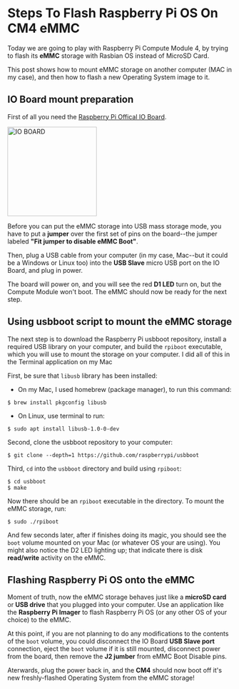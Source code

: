 # Steps To Flash Raspberry Pi OS On CM4 eMMC

Today we are going to play with Raspberry Pi Compute Module 4, by trying to flash its **eMMC** storage with Rasbian OS instead of MicroSD Card.

This post shows how to mount eMMC storage on another computer (MAC in my case), and then how to flash a new Operating System image to it.

## IO Board mount preparation 
First of all you need the [Raspberry Pi Offical IO Board](https://www.raspberrypi.com/products/compute-module-4-io-board/ "IO Board").

<img src="./images/cm4-io-board.png" alt="IO BOARD" width="200"/>

Before you can put the eMMC storage into USB mass storage mode, you have to put a **jumper** over the first set of pins on the board--the jumper labeled **"Fit jumper to disable eMMC Boot"**.

Then, plug a USB cable from your computer (in my case, Mac--but it could be a Windows or Linux too) into the **USB Slave** micro USB port on the IO Board, and plug in power.

The board will power on, and you will see the red **D1 LED** turn on, but the Compute Module won't boot. The eMMC should now be ready for the next step.

## Using usbboot script to mount the eMMC storage
The next step is to download the Raspberry Pi usbboot repository, install a required USB library on your computer, and build the `rpiboot` executable, which you will use to mount the storage on your computer. I did all of this in the Terminal application on my Mac

First, be sure that `libusb` library has been installed:
- On my Mac, I used homebrew (package manager), to run this command:
``` 
$ brew install pkgconfig libusb
```
- On Linux, use terminal to run: 
``` 
$ sudo apt install libusb-1.0-0-dev
```

Second, clone the usbboot repository to your computer:
``` 
$ git clone --depth=1 https://github.com/raspberrypi/usbboot 
```

Third, `cd` into the `usbboot` directory and build using `rpiboot`:
```
$ cd usbboot
$ make
```

Now there should be an `rpiboot` executable in the directory. To mount the eMMC storage, run:
```
$ sudo ./rpiboot
```

And few seconds later, after if finishes doing its magic, you should see the `boot` volume mounted on your Mac (or whatever OS your are using).
You might also notice the D2 LED lighting up; that indicate there is disk **read/write** activity on the eMMC.

## Flashing Raspberry Pi OS onto the eMMC
Moment of truth, now the eMMC storage behaves just like a **microSD card** or **USB drive** that you plugged into your computer. Use an application like the **Raspberry Pi Imager** to flash Raspberry Pi OS (or any other OS of your choice) to the eMMC.

At this point, if you are not planning to do any modifications to the contents  of the `boot` volume, you could disconnect the IO Board **USB Slave port** connection, eject the `boot` volume if it is still mounted, disconnect power from the board, then remove the **J2 jumber** from eMMC Boot Disable pins.

Aterwards, plug the power back in, and the **CM4** should now boot off it's new freshly-flashed Operating System from the eMMC storage!
